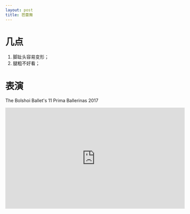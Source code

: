 ```yaml
---
layout: post
title: 芭蕾舞
---
```


# 几点

1. 脚趾头容易变形；
2. 腿粗不好看；

# 表演

The Bolshoi Ballet's 11 Prima Ballerinas 2017

<iframe width="560" height="315" src="https://www.youtube.com/embed/9yYwRDexKzY" frameborder="0" allow="autoplay; encrypted-media" allowfullscreen></iframe>